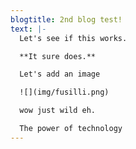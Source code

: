```yaml
---
blogtitle: 2nd blog test!
text: |-
  Let's see if this works.

  **It sure does.**

  Let's add an image

  ![](img/fusilli.png)

  wow just wild eh.

  The power of technology
---
```

